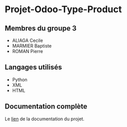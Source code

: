 # Projet-Odoo-Type-Product


## Membres du groupe 3
+ ALIAGA Cecile
+ MARMIER Baptiste
+ ROMAN Pierre

## Langages utilisés
+ Python
+ XML
+ HTML

## Documentation complète
Le [lien](https://github.com/pierre-roman/Projet-Odoo-Type-Product/blob/master/documentation/docs/index.md) de la documentation du projet.
